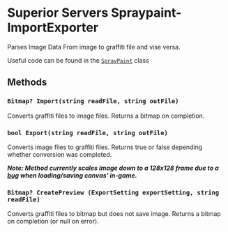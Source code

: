 # Superior Servers Spraypaint-ImportExporter
Parses Image Data From image to graffiti file and vise versa.

Useful code can be found in the [`SprayPaint`](https://github.com/InsertNameSUP/Spraypaint-ImportExporter/blob/master/SprayPaint%20ImportExport/SprayPaint.cs) class


## Methods
### `Bitmap? Import(string readFile, string outFile)`
Converts graffiti files to image files. Returns a bitmap on completion.
### `bool Export(string readFile, string outFile)`
Converts image files to graffiti files. Returns true or false depending whether conversion was completed. 

***Note: Method currently scales image down to a 128x128 frame due to a [bug](https://forum.superiorservers.co/topic/69144-spraypaint-loading-bug/) when loading/saving canvas' in-game.***
### `Bitmap? CreatePreview (ExportSetting exportSetting, string readFile)`
Converts graffiti files to bitmap but does not save image. Returns a bitmap on completion (or null on error).
